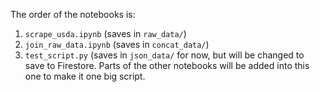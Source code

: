 The order of the notebooks is:
1. `scrape_usda.ipynb` (saves in `raw_data/`)
2. `join_raw_data.ipynb` (saves in `concat_data/`)
3. `test_script.py` (saves in `json_data/` for now, but will be changed to save to Firestore. Parts of the other notebooks will be added into this one to make it one big script.
